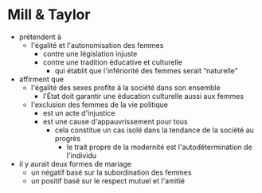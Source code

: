 # Mill & Taylor

- prétendent à
  - l'égalité et l'autonomisation des femmes
    - contre une législation injuste
    - contre une tradition éducative et culturelle
      - qui établit que l'infériorité des femmes serait “naturelle”
- affirment que
  - l'égalité des sexes profite à la société dans son ensemble
    - l'État doit garantir une éducation culturelle aussi aux femmes
  - l'exclusion des femmes de la vie politique
    - est un acte d'injustice
    - est une cause d'appauvrissement pour tous
      - cela constitue un cas isolé dans la tendance de la société au progrès
        - le trait propre de la modernité est l'autodétermination de l'individu
- il y aurait deux formes de mariage
  - un négatif basé sur la subordination des femmes
  - un positif basé sur le respect mutuel et l'amitié
